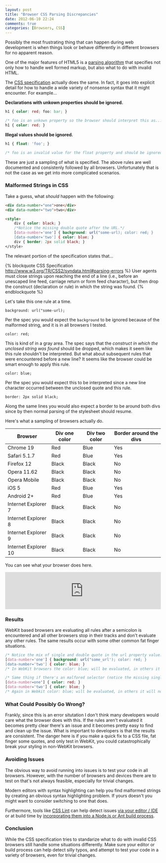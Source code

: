 ```yaml
---
layout: post
title: "Browser CSS Parsing Discrepancies"
date: 2012-06-10 22:24
comments: true
categories: [Browsers, CSS]
---
```

Possibly the most frustrating thing that can happen during web development is when things look or behave differently in different browsers for no apparent reason.

One of the major features of HTML5 is a [parsing algorithm](http://www.whatwg.org/specs/web-apps/current-work/multipage/parsing.html) that specifies not only how to handle well formed markup, but also what to do with invalid HTML.

The [CSS specification](http://www.w3.org/TR/CSS2/syndata.html#parsing-errors) actually does the same.  In fact, it goes into explicit detail for how to handle a wide variety of nonsense syntax that it might encounter.  For example...

<!--more-->

**Declarations with unkown properties should be ignored.**

``` css
h1 { color: red; foo: bar; }

/* foo is an unkown property so the browser should interpret this as... */
h1 { color: red; }
```

**Illegal values should be ignored.**

``` css
h1 { float: 'foo'; }

/* foo is an invalid value for the float property and should be ignored */
```

These are just a sampling of what is specified.  The above rules are well documented and consistenly followed by all browsers.  Unfortunately that is not the case as we get into more complicated scenarios.

### Malformed Strings in CSS

Take a guess, what *should* happen with the following:

``` html
<div data-number="one">one</div>
<div data-number="two">two</div>​

<style>
	div { color: black; }
	/*Notice the missing double quote after the URL.*/
	[data-number='one'] { background: url("some-url); color: red; }
	[data-number='two'] { color: blue; }
	div { border: 2px solid black; }​
</style>
```
The relevant portion of the specification states that...

{% blockquote CSS Specification http://www.w3.org/TR/CSS2/syndata.html#parsing-errors %}
User agents must close strings upon reaching the end of a line (i.e., before an unescaped line feed, carriage return or form feed character), but then drop the construct (declaration or rule) in which the string was found.
{% endblockquote %}

Let's take this one rule at a time.

    background: url("some-url);

Per the spec you would expect the ```background``` to be ignored because of the malformed string, and it is in all browsers I tested.  

    color: red;

This is kind of in a gray area.  The spec says that the *construct in which the unclosed string was found* should be dropped, which makes it seem like this rule shouldn't be interpreted.   But what about subsequent rules that were encountered before a new line?  It seems like the browser could be smart enough to apply this rule.

    color: blue;

Per the spec you would expect this to be interpreted since a new line character occurred between the unclosed quote and this rule.

    border: 2px solid black;

Along the same lines you would also expect a border to be around both divs since by then normal parsing of the stylesheet should resume.

Here's what a sampling of browsers actually do.

<table>
    <thead>
        <tr>
        	<th>Browser</th>
        	<th>Div one color</th>
        	<th>Div two color</th>
        	<th>Border around the divs</th>
        </tr>
    </thead>
    <tbody>
    	<tr>
    		<td>Chrome 19</td>
    		<td class="red">Red</td>
    		<td class="blue">Blue</td>
    		<td>Yes</td>
    	</tr>
        <tr>
            <td>Safari 5.1.7</td>
            <td class="red">Red</td>
            <td class="blue">Blue</td>
            <td>Yes</td>
        </tr>        
        <tr>
            <td>Firefox 12</td>
            <td>Black</td>
            <td>Black</td>
            <td>No</td>
        </tr>        
        <tr>
            <td>Opera 11.62</td>
            <td>Black</td>
            <td>Black</td>
            <td>No</td>
        </tr>
        <tr>
            <td>Opera Mobile</td>
            <td>Black</td>
            <td>Black</td>
            <td>No</td>
        </tr> 
        <tr>
            <td>iOS 5</td>
            <td class="red">Red</td>
            <td class="blue">Blue</td>
            <td>Yes</td>
        </tr> 
        <tr>
            <td>Android 2+</td>
            <td class="red">Red</td>
            <td class="blue">Blue</td>
            <td>Yes</td>
        </tr> 
    	<tr>
    		<td>Internet Explorer 7</td>
    		<td>Black</td>
    		<td>Black</td>
    		<td>No</td>
    	</tr>
        <tr>
            <td>Internet Explorer 8</td>
            <td>Black</td>
            <td>Black</td>
            <td>No</td>
        </tr>
        <tr>
            <td>Internet Explorer 9</td>
            <td>Black</td>
            <td>Black</td>
            <td>No</td>
        </tr>
        <tr>
            <td>Internet Explorer 10</td>
            <td>Black</td>
            <td>Black</td>
            <td>No</td>
        </tr>        
    </tbody>
</table>

You can see what your browser does here.

<iframe style="width: 100%; height: 120px;" src="http://jsfiddle.net/tj_vantoll/PHKLz/3/embedded/result,html,css/" allowfullscreen="allowfullscreen" frameborder="0"></iframe>

### Results

WebKit based browsers are evaluating all rules after a semicolon is encountered and all other browsers stop in their tracks and don't evaluate any other rules.  The same results occur with some other common fat finger situations.

``` css
/* Notice the mix of single and double quote in the url property value. */
[data-number='one'] { background: url("some_url'); color: red; }
[data-number='two'] { color: blue; }
/* In WebKit browsers the color: blue; will be evaluated, in others it will not be. */

/* Same thing if there's an malfored selector (notice the missing single quote in the selector. */
[data-number=one'] { color: red; }
[data-number='two'] { color: blue; }
/* Again in Webkit color: blue; will be evaluated, in others it will not be. */
```

### What Could Possibly Go Wrong?

Frankly, since this is an error situtation I don't think many developers would care what the browser does with this.  If the rules aren't evaluated it becomes pretty clear there's an issue and it becomes pretty easy to find and clean up the issue.  What is important to developers is that the results are consistent.  The danger here is if you make a quick fix to a CSS file, fat finger some quotes, and only test in WebKit, you could catastrophically break your styling in non-WebKit browsers.

### Avoiding Issues

The obvious way to avoid running into issues is to test your code in all browsers.  However, with the number of browsers and devices there are to test on that's not always feasible, especially for trivial changes.

Modern editors with syntax highlighting can help you find malformed strings by creating an obvious syntax highlighting problem.  If yours doesn't you might want to consider switching to one that does.

Furthermore, tools like [CSS Lint](http://csslint.net/) can help detect issues [via your editor / IDE](https://github.com/stubbornella/csslint/wiki/IDE-integration) or at build time by [incorporating them into a Node.js or Ant build process](https://github.com/stubbornella/csslint/wiki/Command-line-interface).

### Conclusion

While the CSS specification tries to standarize what to do with invalid CSS browsers still handle some situations differently.  Make sure your editor or build process can help detect silly typos, and attempt to test your code in a variety of browsers, even for trivial changes.
